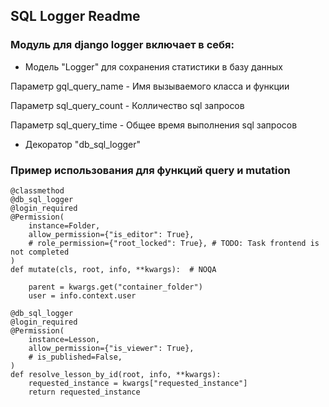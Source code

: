 ## SQL Logger Readme

### Модуль для django logger включает в себя:

- Модель "Logger" для сохранения статистики в базу данных

Параметр gql_query_name - Имя вызываемого класса и функции

Параметр sql_query_count - Колличество sql запросов

Параметр sql_query_time - Общее время выполнения sql запросов

- Декоратор "db_sql_logger"

### Пример использования для функций query и mutation

```
@classmethod
@db_sql_logger
@login_required
@Permission(
    instance=Folder,
    allow_permission={"is_editor": True},
    # role_permission={"root_locked": True}, # TODO: Task frontend is not completed
)
def mutate(cls, root, info, **kwargs):  # NOQA

    parent = kwargs.get("container_folder")
    user = info.context.user
```

```
@db_sql_logger
@login_required
@Permission(
    instance=Lesson,
    allow_permission={"is_viewer": True},
    # is_published=False,
)
def resolve_lesson_by_id(root, info, **kwargs):
    requested_instance = kwargs["requested_instance"]
    return requested_instance
```
